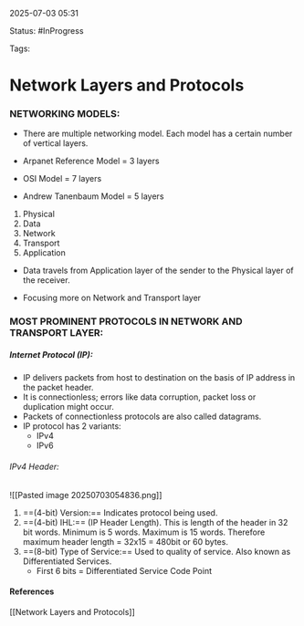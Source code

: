 
2025-07-03 05:31

Status: #InProgress 

Tags:

# Network Layers and Protocols

### NETWORKING MODELS:

- There are multiple networking model. Each model has a certain number of vertical layers.

- Arpanet Reference Model = 3 layers
- OSI Model = 7 layers
- Andrew Tanenbaum Model = 5 layers

1. Physical
2. Data
3. Network
4. Transport
5. Application

- Data travels from Application layer of the sender to the Physical layer of the receiver.

- Focusing more on Network and Transport layer

### MOST PROMINENT PROTOCOLS IN NETWORK AND TRANSPORT LAYER:
##### Internet Protocol (IP):

- IP delivers packets from host to destination on the basis of IP address in the packet header.
- It is connectionless; errors like data corruption, packet loss or duplication might occur.
- Packets of connectionless protocols are also called datagrams. 
- IP protocol has 2 variants:
	- IPv4
	- IPv6

###### IPv4 Header:
![[Pasted image 20250703054836.png]]

1. ==(4-bit) Version:== Indicates protocol being used.
2. ==(4-bit) IHL:== (IP Header Length). This is length of the header in 32 bit words. Minimum is 5 words. Maximum is 15 words. Therefore maximum header length = 32x15 = 480bit or 60 bytes.
3. ==(8-bit) Type of Service:== Used to quality of service. Also known as Differentiated Services. 
	- First 6 bits = Differentiated Service Code Point




#### References
[[Network Layers and Protocols]]